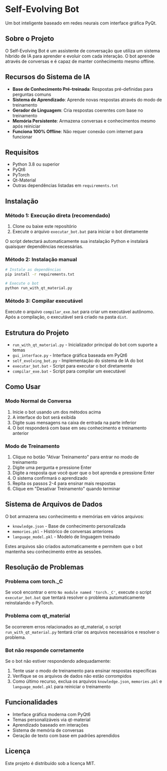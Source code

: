 # Self-Evolving Bot

Um bot inteligente baseado em redes neurais com interface gráfica PyQt.

## Sobre o Projeto

O Self-Evolving Bot é um assistente de conversação que utiliza um sistema híbrido de IA para aprender e evoluir com cada interação. O bot aprende através de conversas e é capaz de manter conhecimento mesmo offline.

## Recursos do Sistema de IA

- **Base de Conhecimento Pré-treinada**: Respostas pré-definidas para perguntas comuns
- **Sistema de Aprendizado**: Aprende novas respostas através do modo de treinamento
- **Gerador de Linguagem**: Cria respostas coerentes com base no treinamento
- **Memória Persistente**: Armazena conversas e conhecimentos mesmo após reiniciar
- **Funciona 100% Offline**: Não requer conexão com internet para funcionar

## Requisitos

- Python 3.8 ou superior
- PyQt6
- PyTorch
- Qt-Material
- Outras dependências listadas em `requirements.txt`

## Instalação

### Método 1: Execução direta (recomendado)

1. Clone ou baixe este repositório
2. Execute o arquivo `executar_bot.bat` para iniciar o bot diretamente

O script detectará automaticamente sua instalação Python e instalará quaisquer dependências necessárias.

### Método 2: Instalação manual

```bash
# Instale as dependências
pip install -r requirements.txt

# Execute o bot
python run_with_qt_material.py
```

### Método 3: Compilar executável

Execute o arquivo `compilar_exe.bat` para criar um executável autônomo. 
Após a compilação, o executável será criado na pasta `dist`.

## Estrutura do Projeto

- `run_with_qt_material.py` - Inicializador principal do bot com suporte a temas
- `gui_interface.py` - Interface gráfica baseada em PyQt6
- `self_evolving_bot.py` - Implementação do sistema de IA do bot
- `executar_bot.bat` - Script para executar o bot diretamente
- `compilar_exe.bat` - Script para compilar um executável

## Como Usar

### Modo Normal de Conversa

1. Inicie o bot usando um dos métodos acima
2. A interface do bot será exibida
3. Digite suas mensagens na caixa de entrada na parte inferior
4. O bot responderá com base em seu conhecimento e treinamento anterior

### Modo de Treinamento

1. Clique no botão "Ativar Treinamento" para entrar no modo de treinamento
2. Digite uma pergunta e pressione Enter
3. Digite a resposta que você quer que o bot aprenda e pressione Enter
4. O sistema confirmará o aprendizado
5. Repita os passos 2-4 para ensinar mais respostas
6. Clique em "Desativar Treinamento" quando terminar

## Sistema de Arquivos de Dados

O bot armazena seu conhecimento e memórias em vários arquivos:

- `knowledge.json` - Base de conhecimento personalizada
- `memories.pkl` - Histórico de conversas anteriores
- `language_model.pkl` - Modelo de linguagem treinado

Estes arquivos são criados automaticamente e permitem que o bot mantenha seu conhecimento entre as sessões.

## Resolução de Problemas

### Problema com torch._C

Se você encontrar o erro `No module named 'torch._C'`, execute o script `executar_bot.bat` que tentará resolver o problema automaticamente reinstalando o PyTorch.

### Problema com qt_material

Se ocorrerem erros relacionados ao qt_material, o script `run_with_qt_material.py` tentará criar os arquivos necessários e resolver o problema.

### Bot não responde corretamente

Se o bot não estiver respondendo adequadamente:
1. Tente usar o modo de treinamento para ensinar respostas específicas
2. Verifique se os arquivos de dados não estão corrompidos
3. Como último recurso, exclua os arquivos `knowledge.json`, `memories.pkl` e `language_model.pkl` para reiniciar o treinamento

## Funcionalidades

- Interface gráfica moderna com PyQt6
- Temas personalizáveis via qt-material
- Aprendizado baseado em interações
- Sistema de memória de conversas
- Geração de texto com base em padrões aprendidos

## Licença

Este projeto é distribuído sob a licença MIT. 